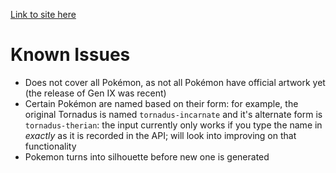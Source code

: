 [Link to site here](https://bav-07.github.io/whos-that-pokemon/)

# Known Issues

- Does not cover all Pok&eacute;mon, as not all Pok&eacute;mon have official artwork yet (the release of Gen IX was recent)
- Certain Pok&eacute;mon are named based on their form: for example, the original Tornadus is named `tornadus-incarnate` and it's alternate form is `tornadus-therian`: the input currently only works if you type the name in *exactly* as it is recorded in the API; will look into improving on that functionality
- Pokemon turns into silhouette before new one is generated
